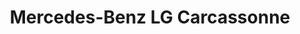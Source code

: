 ---
title: "Mercedes-Benz LG Carcassonne"
url: /carcassonne/mercedes-benz-lg-carcassonne/
shop: voiture
---